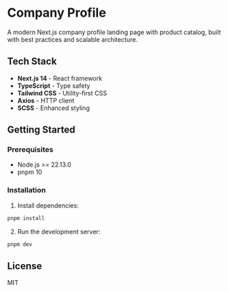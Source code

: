 # Company Profile

A modern Next.js company profile landing page with product catalog, built with best practices and scalable architecture.

## Tech Stack

- **Next.js 14** - React framework
- **TypeScript** - Type safety
- **Tailwind CSS** - Utility-first CSS
- **Axios** - HTTP client
- **SCSS** - Enhanced styling

## Getting Started

### Prerequisites

- Node.js >= 22.13.0
- pnpm 10

### Installation

1. Install dependencies:

```bash
pnpm install
```

2. Run the development server:

```bash
pnpm dev
```

## License

MIT
